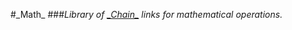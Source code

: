 #\_Math\_
###*Library of [\_Chain\_](https://github.com/youlweb/_Chain_) links for mathematical operations.*


